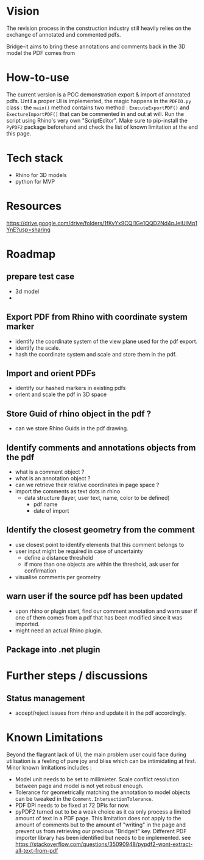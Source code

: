 

# Vision 
The revision process in the construction industry still heavily relies on the exchange of annotated and commented pdfs. 

Bridge-it aims to bring these annotations and comments back in the 3D model the PDF comes from

# How-to-use
The current version is a POC demonstration export & import of annotated pdfs.
Until a proper UI is implemented, the magic happens in the `PDFIO.py` class : the `main()` method contains two method : `ExecuteExportPDF()` and `ExectureImportPDF()` that can be commented in and out at will. 
Run the script using Rhino's very own "ScriptEditor". Make sure to pip-install the `PyPDF2` package beforehand and check the list of known limitation at the end this page.


# Tech stack
* Rhino for 3D models 
* python for MVP

# Resources 
https://drive.google.com/drive/folders/1fKvYx9CQI1Ge1QQD2Nd4pJelUiMq1YnE?usp=sharing

# Roadmap

## prepare test case
* 3d model
* 
## Export PDF from Rhino with coordinate system marker 
* identify the coordinate system of the view plane used for the pdf export.
* identify the scale.
* hash the coordinate system and scale and store them in the pdf.

## Import and orient PDFs 
* identify our hashed markers in existing pdfs
* orient and scale the pdf in 3D space

## Store Guid of rhino object in the pdf ?
* can we store Rhino Guids in the pdf drawing.

## Identify comments and annotations objects from the pdf 
* what is a comment object ? 
* what is an annotation object ?
* can we retrieve their relative coordinates in page space ?
* import the comments as text dots in rhino 
	* data structure (layer, user text, name, color to be defined)
		* pdf name 
		* date of import 

## Identify the closest geometry from the comment
* use closest point to identify elements that this comment belongs to 
* user input might be required in case of uncertainty 
	* define a distance threshold
	* if more than one objects are within the threshold, ask user for confirmation
* visualise comments per geometry

## warn user if the source pdf has been updated
* upon rhino or plugin start, find our comment annotation and warn user if one of them comes from a pdf that has been modified since it was imported.
* might need an actual Rhino plugin.

## Package into .net plugin

# Further steps / discussions

## Status management
* accept/reject issues from rhino and update it in the pdf accordingly.


# Known Limitations 
Beyond the flagrant lack of UI, the main problem user could face during utilisation is a feeling of pure joy and bliss which can be intimidating at first.
Minor known limitations includes :

* Model unit needs to be set to millimieter. Scale conflict resolution between page and model is not yet robust enough.
* Tolerance for geometrically matching the annotation to model objects can be tweaked in the `Comment.IntersectionTolerance`. 
* PDF DPi needs to be fixed at 72 DPis for now. 
* pyPDF2 turned out to be a weak choice as it ca only process a limited amount of text in a PDF page. This limitation does not apply to the amount of comments but to the amount of "writing" in the page and prevent us from retrieving our precious "BridgeIt" key. Different PDF importer library has been identified but needs to be implemented. see https://stackoverflow.com/questions/35090948/pypdf2-wont-extract-all-text-from-pdf 